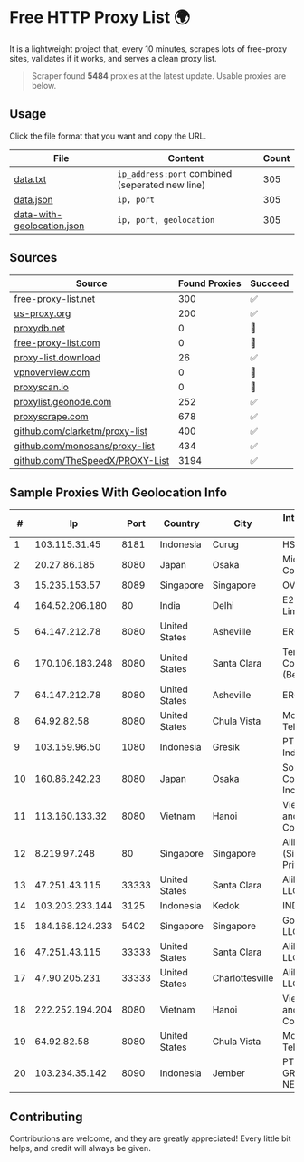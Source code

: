 
# Free HTTP Proxy List 🌍

It is a lightweight project that, every 10 minutes, scrapes lots of free-proxy sites, validates if it works, and serves a clean proxy list.


> Scraper found **5484** proxies at the latest update. Usable proxies are below.

## Usage

Click the file format that you want and copy the URL.


|File|Content|Count|
|----|-------|-----|
|[data.txt](https://raw.githubusercontent.com/themiralay/Proxy-List-World/master/data.txt)|`ip_address:port` combined (seperated new line)|305|
|[data.json](https://raw.githubusercontent.com/themiralay/Proxy-List-World/master/data.json)|`ip, port`|305|
|[data-with-geolocation.json](https://raw.githubusercontent.com/themiralay/Proxy-List-World/master/data-with-geolocation.json)|`ip, port, geolocation`|305|

## Sources

|Source|Found Proxies|Succeed|
|------|-------------|-------|
|[free-proxy-list.net](https://free-proxy-list.net)|300|✅|
|[us-proxy.org](https://www.us-proxy.org)|200|✅|
|[proxydb.net](http://proxydb.net)|0|🚫|
|[free-proxy-list.com](https://free-proxy-list.com/?page=&port=&type%5B%5D=http&type%5B%5D=https&up_time=0&search=Search)|0|🚫|
|[proxy-list.download](https://www.proxy-list.download/HTTP)|26|✅|
|[vpnoverview.com](https://vpnoverview.com/privacy/anonymous-browsing/free-proxy-servers)|0|🚫|
|[proxyscan.io](https://www.proxyscan.io)|0|🚫|
|[proxylist.geonode.com](https://proxylist.geonode.com/api/proxy-list?limit=300&page=1&sort_by=lastChecked&sort_type=desc&protocols=http,https)|252|✅|
|[proxyscrape.com](https://api.proxyscrape.com/v2/?request=displayproxies&protocol=http&timeout=10000&country=all&ssl=all&anonymity=all)|678|✅|
|[github.com/clarketm/proxy-list](https://raw.githubusercontent.com/clarketm/proxy-list/master/proxy-list-raw.txt)|400|✅|
|[github.com/monosans/proxy-list](https://raw.githubusercontent.com/monosans/proxy-list/main/proxies/http.txt)|434|✅|
|[github.com/TheSpeedX/PROXY-List](https://raw.githubusercontent.com/TheSpeedX/PROXY-List/master/http.txt)|3194|✅|


## Sample Proxies With Geolocation Info

|#|Ip|Port|Country|City|Internet Service Provider|
|-|--|----|-------|----|-------------------------|
|1|103.115.31.45|8181|Indonesia|Curug|HSPNET|
|2|20.27.86.185|8080|Japan|Osaka|Microsoft Corporation|
|3|15.235.153.57|8089|Singapore|Singapore|OVH Hosting|
|4|164.52.206.180|80|India|Delhi|E2E Networks Limited|
|5|64.147.212.78|8080|United States|Asheville|ERC Broadband|
|6|170.106.183.248|8080|United States|Santa Clara|Tencent Cloud Computing (Beijing) Co|
|7|64.147.212.78|8080|United States|Asheville|ERC Broadband|
|8|64.92.82.58|8080|United States|Chula Vista|Momentum Telecom, Inc.|
|9|103.159.96.50|1080|Indonesia|Gresik|PT Jinde Grup Indonesia|
|10|160.86.242.23|8080|Japan|Osaka|Sony Network Communications Inc|
|11|113.160.133.32|8080|Vietnam|Hanoi|VietNam Post and Telecom Corporation|
|12|8.219.97.248|80|Singapore|Singapore|Alibaba Cloud (Singapore) Private Limited|
|13|47.251.43.115|33333|United States|Santa Clara|Alibaba Cloud LLC|
|14|103.203.233.144|3125|Indonesia|Kedok|INDANA|
|15|184.168.124.233|5402|Singapore|Singapore|GoDaddy.com, LLC|
|16|47.251.43.115|33333|United States|Santa Clara|Alibaba Cloud LLC|
|17|47.90.205.231|33333|United States|Charlottesville|Alibaba.com LLC|
|18|222.252.194.204|8080|Vietnam|Hanoi|VietNam Post and Telecom Corporation|
|19|64.92.82.58|8080|United States|Chula Vista|Momentum Telecom, Inc.|
|20|103.234.35.142|8090|Indonesia|Jember|PT. EXABIT GROUP NETWORK|



## Contributing

Contributions are welcome, and they are greatly appreciated! Every
little bit helps, and credit will always be given.

